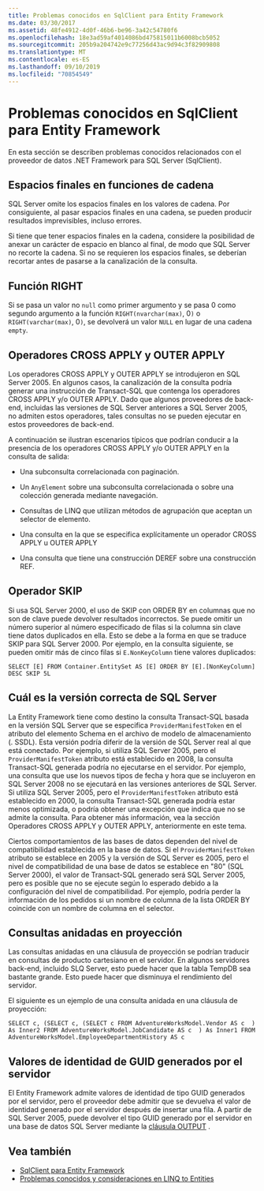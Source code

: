 ```yaml
---
title: Problemas conocidos en SqlClient para Entity Framework
ms.date: 03/30/2017
ms.assetid: 48fe4912-4d0f-46b6-be96-3a42c54780f6
ms.openlocfilehash: 18e3ad59af4014086bd475815011b6008bcb5052
ms.sourcegitcommit: 205b9a204742e9c77256d43ac9d94c3f82909808
ms.translationtype: MT
ms.contentlocale: es-ES
ms.lasthandoff: 09/10/2019
ms.locfileid: "70854549"
---
```

# <a name="known-issues-in-sqlclient-for-entity-framework"></a>Problemas conocidos en SqlClient para Entity Framework
En esta sección se describen problemas conocidos relacionados con el proveedor de datos .NET Framework para SQL Server (SqlClient).  
  
## <a name="trailing-spaces-in-string-functions"></a>Espacios finales en funciones de cadena  
 SQL Server omite los espacios finales en los valores de cadena. Por consiguiente, al pasar espacios finales en una cadena, se pueden producir resultados imprevisibles, incluso errores.  
  
 Si tiene que tener espacios finales en la cadena, considere la posibilidad de anexar un carácter de espacio en blanco al final, de modo que SQL Server no recorte la cadena. Si no se requieren los espacios finales, se deberían recortar antes de pasarse a la canalización de la consulta.  
  
## <a name="right-function"></a>Función RIGHT  
 Si se pasa un valor no `null` como primer argumento y se pasa 0 como segundo argumento a la función `RIGHT(nvarchar(max)`, 0`)` o `RIGHT(varchar(max)`, 0`)`, se devolverá un valor `NULL` en lugar de una cadena `empty`.  
  
## <a name="cross-and-outer-apply-operators"></a>Operadores CROSS APPLY y OUTER APPLY  
 Los operadores CROSS APPLY y OUTER APPLY se introdujeron en SQL Server 2005. En algunos casos, la canalización de la consulta podría generar una instrucción de Transact-SQL que contenga los operadores CROSS APPLY y/o OUTER APPLY. Dado que algunos proveedores de back-end, incluidas las versiones de SQL Server anteriores a SQL Server 2005, no admiten estos operadores, tales consultas no se pueden ejecutar en estos proveedores de back-end.  
  
 A continuación se ilustran escenarios típicos que podrían conducir a la presencia de los operadores CROSS APPLY y/o OUTER APPLY en la consulta de salida:  
  
- Una subconsulta correlacionada con paginación.  
  
- Un `AnyElement` sobre una subconsulta correlacionada o sobre una colección generada mediante navegación.  
  
- Consultas de LINQ que utilizan métodos de agrupación que aceptan un selector de elemento.  
  
- Una consulta en la que se especifica explícitamente un operador CROSS APPLY u OUTER APPLY  
  
- Una consulta que tiene una construcción DEREF sobre una construcción REF.  
  
## <a name="skip-operator"></a>Operador SKIP  
 Si usa SQL Server 2000, el uso de SKIP con ORDER BY en columnas que no son de clave puede devolver resultados incorrectos. Se puede omitir un número superior al número especificado de filas si la columna sin clave tiene datos duplicados en ella. Esto se debe a la forma en que se traduce SKIP para SQL Server 2000. Por ejemplo, en la consulta siguiente, se pueden omitir más de cinco filas si `E.NonKeyColumn` tiene valores duplicados:  
  
```  
SELECT [E] FROM Container.EntitySet AS [E] ORDER BY [E].[NonKeyColumn] DESC SKIP 5L  
```  
  
## <a name="targeting-the-correct-sql-server-version"></a>Cuál es la versión correcta de SQL Server  
 La Entity Framework tiene como destino la consulta Transact-SQL basada en la versión SQL Server que se especifica `ProviderManifestToken` en el atributo del elemento Schema en el archivo de modelo de almacenamiento (. SSDL). Esta versión podría diferir de la versión de SQL Server real al que está conectado. Por ejemplo, si utiliza SQL Server 2005, pero el `ProviderManifestToken` atributo está establecido en 2008, la consulta Transact-SQL generada podría no ejecutarse en el servidor. Por ejemplo, una consulta que use los nuevos tipos de fecha y hora que se incluyeron en SQL Server 2008 no se ejecutará en las versiones anteriores de SQL Server. Si utiliza SQL Server 2005, pero el `ProviderManifestToken` atributo está establecido en 2000, la consulta Transact-SQL generada podría estar menos optimizada, o podría obtener una excepción que indica que no se admite la consulta. Para obtener más información, vea la sección Operadores CROSS APPLY y OUTER APPLY, anteriormente en este tema.  
  
 Ciertos comportamientos de las bases de datos dependen del nivel de compatibilidad establecida en la base de datos. Si el `ProviderManifestToken` atributo se establece en 2005 y la versión de SQL Server es 2005, pero el nivel de compatibilidad de una base de datos se establece en "80" (SQL Server 2000), el valor de Transact-SQL generado será SQL Server 2005, pero es posible que no se ejecute según lo esperado debido a la configuración del nivel de compatibilidad. Por ejemplo, podría perder la información de los pedidos si un nombre de columna de la lista ORDER BY coincide con un nombre de columna en el selector.  
  
## <a name="nested-queries-in-projection"></a>Consultas anidadas en proyección  
 Las consultas anidadas en una cláusula de proyección se podrían traducir en consultas de producto cartesiano en el servidor. En algunos servidores back-end, incluido SLQ Server, esto puede hacer que la tabla TempDB sea bastante grande. Esto puede hacer que disminuya el rendimiento del servidor.  
  
 El siguiente es un ejemplo de una consulta anidada en una cláusula de proyección:  
  
```  
SELECT c, (SELECT c, (SELECT c FROM AdventureWorksModel.Vendor AS c  ) As Inner2 FROM AdventureWorksModel.JobCandidate AS c  ) As Inner1 FROM AdventureWorksModel.EmployeeDepartmentHistory AS c  
```  
  
## <a name="server-generated-guid-identity-values"></a>Valores de identidad de GUID generados por el servidor  
 El Entity Framework admite valores de identidad de tipo GUID generados por el servidor, pero el proveedor debe admitir que se devuelva el valor de identidad generado por el servidor después de insertar una fila. A partir de SQL Server 2005, puede devolver el tipo GUID generado por el servidor en una base de datos SQL Server mediante la [cláusula OUTPUT](https://go.microsoft.com/fwlink/?LinkId=169400) .  
  
## <a name="see-also"></a>Vea también

- [SqlClient para Entity Framework](sqlclient-for-the-entity-framework.md)
- [Problemas conocidos y consideraciones en LINQ to Entities](./language-reference/known-issues-and-considerations-in-linq-to-entities.md)

